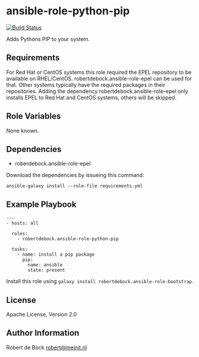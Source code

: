 ansible-role-python-pip
=========

[![Build Status](https://travis-ci.org/robertdebock/ansible-role-python-pip.svg?branch=master)](https://travis-ci.org/robertdebock/ansible-role-python-pip)

Adds Pythons PIP to your system.

Requirements
------------

For Red Hat or CentOS systems this role required the EPEL repository to be available on RHEL/CentOS. robertdebock.ansible-role-epel can be used for that.
Other systems typically have the required packages in their repositories.
Adding the dependency robertdebock.ansible-role-epel only installs EPEL to Red Hat and CentOS systems, others will be skipped.

Role Variables
--------------

None known.

Dependencies
------------

- roberdebock.ansible-role-epel

Download the dependencies by issueing this command:
```
ansible-galaxy install --role-file requirements.yml
```

Example Playbook
----------------

```
---
- hosts: all

  roles:
    - robertdebock.ansible-role-python-pip

  tasks:
    - name: install a pip package
      pip:
        name: ansible
        state: present
```

Install this role using `galaxy install robertdebock.ansible-role-bootstrap`.

License
-------

Apache License, Version 2.0

Author Information
------------------

Robert de Bock <robert@meinit.nl>
